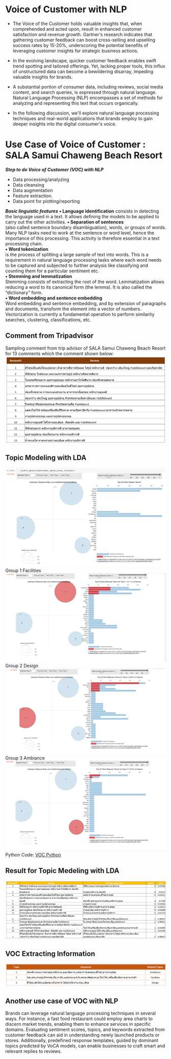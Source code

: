 # Voice of Customer with NLP 
- The Voice of the Customer holds valuable insights that, when comprehended and acted upon, result in enhanced customer satisfaction and revenue growth. Gartner's research indicates that gathering customer feedback can boost cross-selling and upselling success rates by 15-20%, underscoring the potential benefits of leveraging customer insights for strategic business actions.

- In the evolving landscape, quicker customer feedback enables swift trend spotting and tailored offerings. Yet, lacking proper tools, this influx of unstructured data can become a bewildering disarray, impeding valuable insights for brands.
  
- A substantial portion of consumer data, including reviews, social media content, and search queries, is expressed through natural language. Natural Language Processing (NLP) encompasses a set of methods for analyzing and representing this text that occurs organically.
  
- In the following discussion, we'll explore natural language processing techniques and real-world applications that brands employ to gain deeper insights into the digital consumer's voice.

# Use Case of Voice of Customer : SALA Samui Chaweng Beach Resort     
***Step to do Voice of Customer (VOC) with NLP***    
- Data processing/analyzing
- Data cleansing
- Data augmentation
- Feature extraction.
- Data point for plotting/reporting


***Basic linguistic features***
**▪ Language identification**
consists in detecting the language used in a text. It allows defining the models to be applied to carry out the other activities.
**▪ Separation of sentences**    
(also called sentence boundary disambiguation), words, or groups of words. Many NLP tasks need to work at the sentence or word level, hence the importance of this processing. This activity is therefore essential in a text processing chain.    
**▪ Word tokenization**    
is the process of splitting a large sample of text into words. This is a requirement in natural language processing tasks where each word needs to be captured and subjected to further analysis like classifying and counting them for a particular sentiment etc.     
**▪ Stemming and lemmatization**    
Stemming consists of extracting the root of the word. Lemmatization allows reducing a word to its canonical form (the lemma). It is also called the “dictionary” form.    
**▪ Word embedding and sentence embedding**    
Word embedding and sentence embedding, and by extension of paragraphs and documents, transform the element into a vector of numbers. Vectorization is currently a fundamental operation to perform similarity searches, clustering, classifications, etc.    



## Comment from Tripadvisor     
Sampling comment from trip advisor of SALA Samui Chaweng Beach Resort for 13 comments which the comment shown below:    
![CDP Flow](https://github.com/Pinnun/MADT8101-Seminar-in-Advanced-Analytic/blob/58ad84a6a6c8d6d30c00789ccad5d473a29b89b4/6%20VOC/Raw%20Data/TripadvirsorReview1.png)
## Topic Modeling with LDA     
![CDP Flow](https://github.com/Pinnun/MADT8101-Seminar-in-Advanced-Analytic/blob/58ad84a6a6c8d6d30c00789ccad5d473a29b89b4/6%20VOC/Raw%20Data/PCA%20Result.png
)
Group 1 Facilities
![CDP Flow](https://github.com/Pinnun/MADT8101-Seminar-in-Advanced-Analytic/blob/58ad84a6a6c8d6d30c00789ccad5d473a29b89b4/6%20VOC/Raw%20Data/Group1.png)
Group 2 Design
![CDP Flow](https://github.com/Pinnun/MADT8101-Seminar-in-Advanced-Analytic/blob/58ad84a6a6c8d6d30c00789ccad5d473a29b89b4/6%20VOC/Raw%20Data/Group2.png
)
Group 3 Ambiance
![CDP Flow](https://github.com/Pinnun/MADT8101-Seminar-in-Advanced-Analytic/blob/58ad84a6a6c8d6d30c00789ccad5d473a29b89b4/6%20VOC/Raw%20Data/Group3.png)
Python Code:
[VOC Python](https://github.com/Pinnun/MADT8101-Seminar-in-Advanced-Analytic/blob/d3d9c55dc701d63abdc7d9a5ab8e2d0efd47f741/6%20VOC/Raw%20Data/Python/Sala%20Samui.ipynb)
## Result for Topic Medeling with LDA     
![CDP Flow](https://github.com/Pinnun/MADT8101-Seminar-in-Advanced-Analytic/blob/58ad84a6a6c8d6d30c00789ccad5d473a29b89b4/6%20VOC/Raw%20Data/Result1.png)
##  VOC Extracting Information     
![CDP Flow](https://github.com/Pinnun/MADT8101-Seminar-in-Advanced-Analytic/blob/58ad84a6a6c8d6d30c00789ccad5d473a29b89b4/6%20VOC/Raw%20Data/Extracting%20Information.png)
## Another use case of VOC with NLP
Brands can leverage natural language processing techniques in several ways. For instance, a fast food restaurant could employ area charts to discern market trends, enabling them to enhance services in specific domains. Evaluating sentiment scores, topics, and keywords extracted from customer feedback can aid in understanding newly launched products or stores. Additionally, predefined response templates, guided by dominant topics predicted by VoCA models, can enable businesses to craft smart and relevant replies to reviews.
